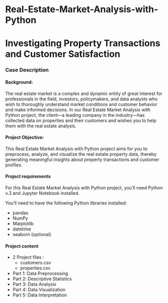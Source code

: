 # Real-Estate-Market-Analysis-with-Python
# Investigating Property Transactions and Customer Satisfaction
### Case Description

#### Background: 
The real estate market is a complex and dynamic entity of great interest for professionals in the field, investors, policymakers, and data analysts who wish to thoroughly understand market conditions and customer behavior and make informed decisions. In our Real Estate Market Analysis with Python project, the client—a leading company in the industry—has collected data on properties and their customers and wishes you to help them with the real estate analysis. 

#### Project Objective:
This Real Estate Market Analysis with Python project aims for you to preprocess, analyze, and visualize the real estate property data, thereby generating meaningful insights about property transactions and customer profiles. 

#### Project requirements

For this Real Estate Market Analysis with Python project, you’ll need Python v.3 and Jupyter Notebook installed.

You’ll need to have the following Python libraries installed:

* pandas
* NumPy
* Matplotlib
* datetime
* seaborn (optional)

#### Project content

  * 2 Project files :
    *  customers.csv
    *  properties.csv 
  * Part 1: Data Preprocessing
  * Part 2: Descriptive Statistics
  * Part 3: Data Analysis
  * Part 4: Data Visualization
  * Part 5: Data Interpretation
